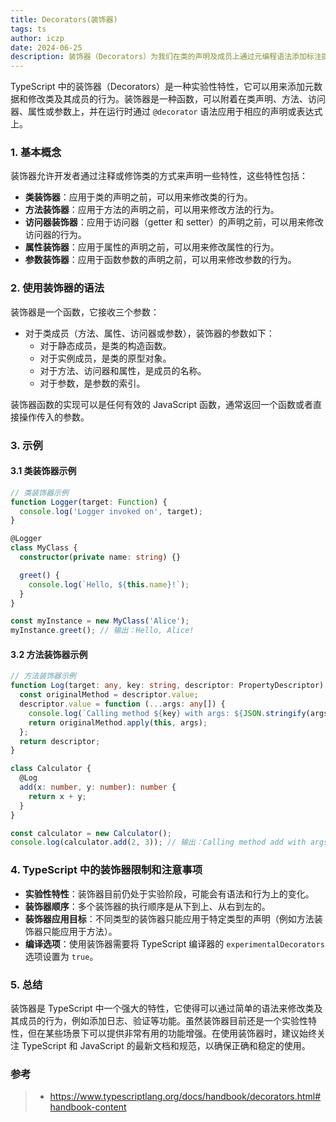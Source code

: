 ```yaml
---
title: Decorators(装饰器)
tags: ts
author: iczp
date: 2024-06-25
description: 装饰器（Decorators）为我们在类的声明及成员上通过元编程语法添加标注提供了一种方式。 Javascript里的装饰器目前处在 建议征集的第二阶段，但在TypeScript里已做为一项实验性特性予以支持。
---
```


TypeScript 中的装饰器（Decorators）是一种实验性特性，它可以用来添加元数据和修改类及其成员的行为。装饰器是一种函数，可以附着在类声明、方法、访问器、属性或参数上，并在运行时通过 `@decorator` 语法应用于相应的声明或表达式上。

### 1. 基本概念

装饰器允许开发者通过注释或修饰类的方式来声明一些特性，这些特性包括：

- **类装饰器**：应用于类的声明之前，可以用来修改类的行为。
- **方法装饰器**：应用于方法的声明之前，可以用来修改方法的行为。
- **访问器装饰器**：应用于访问器（getter 和 setter）的声明之前，可以用来修改访问器的行为。
- **属性装饰器**：应用于属性的声明之前，可以用来修改属性的行为。
- **参数装饰器**：应用于函数参数的声明之前，可以用来修改参数的行为。

### 2. 使用装饰器的语法

装饰器是一个函数，它接收三个参数：

- 对于类成员（方法、属性、访问器或参数），装饰器的参数如下：
  - 对于静态成员，是类的构造函数。
  - 对于实例成员，是类的原型对象。
  - 对于方法、访问器和属性，是成员的名称。
  - 对于参数，是参数的索引。

装饰器函数的实现可以是任何有效的 JavaScript 函数，通常返回一个函数或者直接操作传入的参数。

### 3. 示例

#### 3.1 类装饰器示例

```typescript
// 类装饰器示例
function Logger(target: Function) {
  console.log('Logger invoked on', target);
}

@Logger
class MyClass {
  constructor(private name: string) {}

  greet() {
    console.log(`Hello, ${this.name}!`);
  }
}

const myInstance = new MyClass('Alice');
myInstance.greet(); // 输出：Hello, Alice!
```

#### 3.2 方法装饰器示例

```typescript
// 方法装饰器示例
function Log(target: any, key: string, descriptor: PropertyDescriptor) {
  const originalMethod = descriptor.value;
  descriptor.value = function (...args: any[]) {
    console.log(`Calling method ${key} with args: ${JSON.stringify(args)}`);
    return originalMethod.apply(this, args);
  };
  return descriptor;
}

class Calculator {
  @Log
  add(x: number, y: number): number {
    return x + y;
  }
}

const calculator = new Calculator();
console.log(calculator.add(2, 3)); // 输出：Calling method add with args: [2,3]，5
```

### 4. TypeScript 中的装饰器限制和注意事项

- **实验性特性**：装饰器目前仍处于实验阶段，可能会有语法和行为上的变化。
- **装饰器顺序**：多个装饰器的执行顺序是从下到上、从右到左的。
- **装饰器应用目标**：不同类型的装饰器只能应用于特定类型的声明（例如方法装饰器只能应用于方法）。
- **编译选项**：使用装饰器需要将 TypeScript 编译器的 `experimentalDecorators` 选项设置为 `true`。

### 5. 总结

装饰器是 TypeScript 中一个强大的特性，它使得可以通过简单的语法来修改类及其成员的行为，例如添加日志、验证等功能。虽然装饰器目前还是一个实验性特性，但在某些场景下可以提供非常有用的功能增强。在使用装饰器时，建议始终关注 TypeScript 和 JavaScript 的最新文档和规范，以确保正确和稳定的使用。

### 参考

> - https://www.typescriptlang.org/docs/handbook/decorators.html#handbook-content
